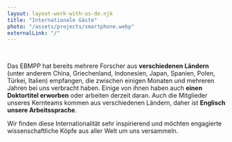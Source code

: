 ```yaml
---
layout: layout-work-with-us-de.njk
title: "Internationale Gäste"
photo: "/assets/projects/smartphone.webp"
externalLink: "/"
---
```


<br>

Das EBMPP hat bereits mehrere Forscher aus **verschiedenen Ländern** (unter anderem China, Griechenland, Indonesien, Japan, Spanien, Polen, Türkei, Italien) empfangen, die zwischen einigen Monaten und mehreren Jahren bei uns verbracht haben. Einige von ihnen haben auch **einen Doktortitel erworben** oder arbeiten derzeit daran. Auch die Mitglieder unseres Kernteams kommen aus verschiedenen Ländern, daher ist **Englisch unsere Arbeitssprache**.

Wir finden diese Internationalität sehr inspirierend und möchten engagierte wissenschaftliche Köpfe aus aller Welt um uns versammeln.


